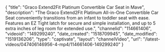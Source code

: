 {
    "title": "Graco Extend2Fit Platinum Convertible Car Seat in Mave",
    "description": "The Graco Extend2Fit Platinum All-in-One Convertible Car Seat conveniently transitions from an infant to toddler seat with ease. Features an EZ Tight latch for secure and simple installation, and up to 5 extra inches of leg room for extended use.",
    "channelid": "114661406",
    "videoid": "149299240",
    "date_created": "1518709945",
    "date_modified": "1519136206",
    "type": "captivate",
    "layout": "channelVideo",
    "url": "\/latest-videos\/047406146956-4-mp4\/114661406-149299240"
}